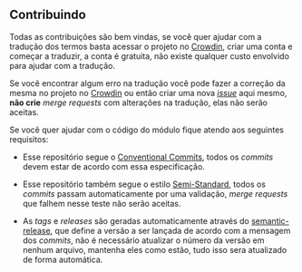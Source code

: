 ## Contribuindo
Todas as contribuições são bem vindas, se você quer ajudar com a tradução dos termos basta acessar o projeto no [Crowdin](https://fvtt.crowdin.com/core), criar uma conta e começar a traduzir, a conta é gratuita, não existe qualquer custo envolvido para ajudar com a tradução.

Se você encontrar algum erro na tradução você pode fazer a correção da mesma no projeto no [Crowdin](https://fvtt.crowdin.com/core) ou então criar uma nova [*issue*](https://gitlab.com/fvtt-brasil/core/-/issues) aqui mesmo, **não crie** *merge requests* com alterações na tradução, elas não serão aceitas.

Se você quer ajudar com o código do módulo fique atendo aos seguintes requisitos:

- Esse repositório segue o [Conventional Commits](https://www.conventionalcommits.org/), todos os *commits* devem estar de acordo com essa especificação.

- Esse repositório também segue o estilo [Semi-Standard](https://standardjs.com), todos os *commits* passam automaticamente por uma validação, *merge requests* que falhem nesse teste não serão aceitas.

- As *tags* e *releases* são geradas automaticamente através do [semantic-release](https://github.com/semantic-release/semantic-release), que define a versão a ser lançada de acordo com a mensagem dos *commits*, não é necessário atualizar o número da versão em nenhum arquivo, mantenha eles como estão, tudo isso sera atualizado de forma automática.
<br/>
